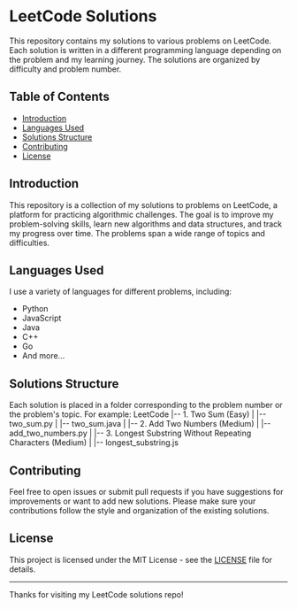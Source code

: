 # LeetCode Solutions

This repository contains my solutions to various problems on LeetCode. Each solution is written in a different programming language depending on the problem and my learning journey. The solutions are organized by difficulty and problem number.

## Table of Contents

- [Introduction](#introduction)
- [Languages Used](#languages-used)
- [Solutions Structure](#solutions-structure)
- [Contributing](#contributing)
- [License](#license)

## Introduction

This repository is a collection of my solutions to problems on LeetCode, a platform for practicing algorithmic challenges. The goal is to improve my problem-solving skills, learn new algorithms and data structures, and track my progress over time. The problems span a wide range of topics and difficulties.

## Languages Used

I use a variety of languages for different problems, including:

- Python
- JavaScript
- Java
- C++
- Go
- And more...

## Solutions Structure

Each solution is placed in a folder corresponding to the problem number or the problem's topic. For example:
LeetCode |-- 1. Two Sum (Easy) | |-- two_sum.py | |-- two_sum.java | |-- 2. Add Two Numbers (Medium) | |-- add_two_numbers.py | |-- 3. Longest Substring Without Repeating Characters (Medium) | |-- longest_substring.js

## Contributing

Feel free to open issues or submit pull requests if you have suggestions for improvements or want to add new solutions. Please make sure your contributions follow the style and organization of the existing solutions.

## License

This project is licensed under the MIT License - see the [LICENSE](LICENSE) file for details.

---

Thanks for visiting my LeetCode solutions repo!
